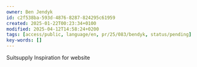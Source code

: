 ```yaml
---
owner: Ben Jendyk
id: c2f538ba-593d-4876-8287-824295c61959
created: 2025-01-22T00:23:34+0100
modified: 2025-04-12T14:58:24+0200
tags: [access/public, language/en, pr/25/083/bendyk, status/pending]
key-words: []
---
```


Suitsupply Inspiration for website